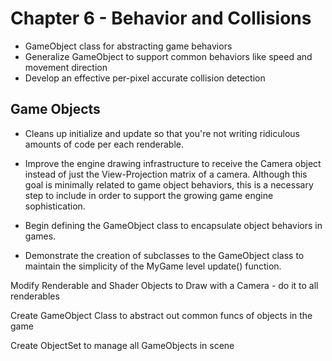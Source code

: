 # Chapter 6 - Behavior and Collisions

* GameObject class for abstracting game behaviors
* Generalize GameObject to support common behaviors like speed and movement direction
* Develop an effective per-pixel accurate collision detection

## Game Objects

* Cleans up initialize and update so that you're not writing ridiculous amounts of code per each renderable.

* Improve the engine drawing infrastructure to receive the Camera object instead of just the View-Projection matrix of a camera. Although this goal is minimally related to game object behaviors, this is a necessary step to include in order to support the growing game engine sophistication.
* Begin defining the GameObject class to encapsulate object behaviors in games.
* Demonstrate the creation of subclasses to the GameObject class to maintain the simplicity of the MyGame level update() function.

Modify Renderable and Shader Objects to Draw with a Camera - do it to all renderables

Create GameObject Class to abstract out common funcs of objects in the game

Create ObjectSet to manage all GameObjects in scene